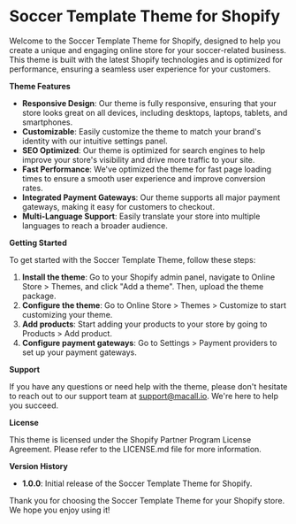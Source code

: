 Soccer Template Theme for Shopify
================================

Welcome to the Soccer Template Theme for Shopify, designed to help you create a unique and engaging online store for your soccer-related business. This theme is built with the latest Shopify technologies and is optimized for performance, ensuring a seamless user experience for your customers.

**Theme Features**

* **Responsive Design**: Our theme is fully responsive, ensuring that your store looks great on all devices, including desktops, laptops, tablets, and smartphones.
* **Customizable**: Easily customize the theme to match your brand's identity with our intuitive settings panel.
* **SEO Optimized**: Our theme is optimized for search engines to help improve your store's visibility and drive more traffic to your site.
* **Fast Performance**: We've optimized the theme for fast page loading times to ensure a smooth user experience and improve conversion rates.
* **Integrated Payment Gateways**: Our theme supports all major payment gateways, making it easy for customers to checkout.
* **Multi-Language Support**: Easily translate your store into multiple languages to reach a broader audience.

**Getting Started**

To get started with the Soccer Template Theme, follow these steps:

1. **Install the theme**: Go to your Shopify admin panel, navigate to Online Store > Themes, and click "Add a theme". Then, upload the theme package.
2. **Configure the theme**: Go to Online Store > Themes > Customize to start customizing your theme.
3. **Add products**: Start adding your products to your store by going to Products > Add product.
4. **Configure payment gateways**: Go to Settings > Payment providers to set up your payment gateways.

**Support**

If you have any questions or need help with the theme, please don't hesitate to reach out to our support team at [support@macall.io](mailto:support@macall.io). We're here to help you succeed.

**License**

This theme is licensed under the Shopify Partner Program License Agreement. Please refer to the LICENSE.md file for more information.

**Version History**

* **1.0.0**: Initial release of the Soccer Template Theme for Shopify.

Thank you for choosing the Soccer Template Theme for your Shopify store. We hope you enjoy using it!

